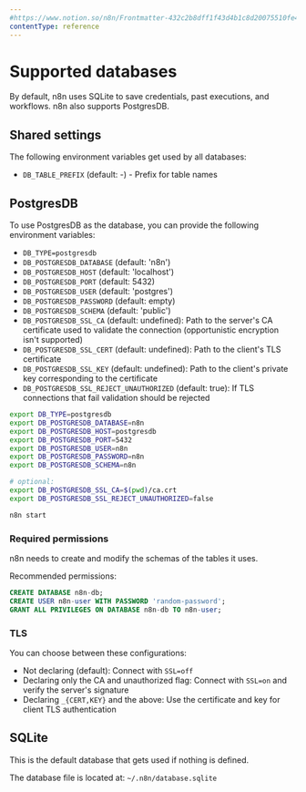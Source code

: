 ```yaml
---
#https://www.notion.so/n8n/Frontmatter-432c2b8dff1f43d4b1c8d20075510fe4
contentType: reference
---
```


# Supported databases

By default, n8n uses SQLite to save credentials, past executions, and workflows. n8n also supports PostgresDB.

## Shared settings

The following environment variables get used by all databases:

 - `DB_TABLE_PREFIX` (default: -) - Prefix for table names

## PostgresDB

To use PostgresDB as the database, you can provide the following environment variables:

 - `DB_TYPE=postgresdb`
 - `DB_POSTGRESDB_DATABASE` (default: 'n8n')
 - `DB_POSTGRESDB_HOST` (default: 'localhost')
 - `DB_POSTGRESDB_PORT` (default: 5432)
 - `DB_POSTGRESDB_USER` (default: 'postgres')
 - `DB_POSTGRESDB_PASSWORD` (default: empty)
 - `DB_POSTGRESDB_SCHEMA` (default: 'public')
 - `DB_POSTGRESDB_SSL_CA` (default: undefined): Path to the server's CA certificate used to validate the connection (opportunistic encryption isn't supported)
 - `DB_POSTGRESDB_SSL_CERT` (default: undefined): Path to the client's TLS certificate
 - `DB_POSTGRESDB_SSL_KEY` (default: undefined): Path to the client's private key corresponding to the certificate
 - `DB_POSTGRESDB_SSL_REJECT_UNAUTHORIZED` (default: true): If TLS connections that fail validation should be rejected

```bash
export DB_TYPE=postgresdb
export DB_POSTGRESDB_DATABASE=n8n
export DB_POSTGRESDB_HOST=postgresdb
export DB_POSTGRESDB_PORT=5432
export DB_POSTGRESDB_USER=n8n
export DB_POSTGRESDB_PASSWORD=n8n
export DB_POSTGRESDB_SCHEMA=n8n

# optional:
export DB_POSTGRESDB_SSL_CA=$(pwd)/ca.crt
export DB_POSTGRESDB_SSL_REJECT_UNAUTHORIZED=false

n8n start
```

### Required permissions

n8n needs to create and modify the schemas of the tables it uses.

Recommended permissions:

```sql
CREATE DATABASE n8n-db;
CREATE USER n8n-user WITH PASSWORD 'random-password';
GRANT ALL PRIVILEGES ON DATABASE n8n-db TO n8n-user;
```

### TLS

You can choose between these configurations:

- Not declaring (default): Connect with `SSL=off`
- Declaring only the CA and unauthorized flag: Connect with `SSL=on` and verify the server's signature
- Declaring `_{CERT,KEY}` and the above: Use the certificate and key for client TLS authentication

## SQLite

This is the default database that gets used if nothing is defined.

The database file is located at:
`~/.n8n/database.sqlite`
